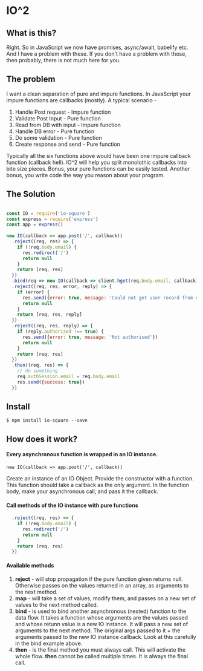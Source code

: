 # IO^2

## What is this?

Right. So in JavaScript we now have promises, async/await, babelify etc. And I have a problem with these. If you don't have a problem with these, then probably, there is not much here for you.

## The problem

I want a clean separation of pure and impure functions. In JavaScript your impure functions are callbacks (mostly). A typical scenario -

1. Handle Post request - Impure function
2. Validate Post Input - Pure function
3. Read from DB with input - Impure function
4. Handle DB error - Pure function
5. Do some validation - Pure function
6. Create response and send - Pure function

Typically all the six functions above would have been one impure callback function (callback hell). IO^2 will help you split monolothic callbacks into bite size pieces. Bonus, your pure functions can be easily tested. Another bonus, you write code the way you reason about your program.

## The Solution

```javascript

const IO = require('io-square')
const express = require('express')
const app = express()
 
new IO(callback => app.post('/', callback))                                 // Impure Function
  .reject((req, res) => {                                                   // Pure Function
    if (!req.body.email) {
      res.redirect('/')
      return null
    }
    return [req, res]
  })
  .bind(req => new IO(callback => client.hget(req.body.email, callback)))  // Impure function
  .reject((req, res, error, reply) => {                                    // Pure function
    if (error) {
      res.send({error: true, message: 'Could not get user record from db'})
      return null
    }
    return [req, res, reply]
  })
  .reject((req, res, reply) => {                                           // Pure function
    if (reply.authorised !== true) {
      res.send({error: true, message: 'Not authorised'})
      return null
    }
    return [req, res]
  })
  .then((req, res) => {                                                    // Pure function
    // do something
    req.authSession.email = req.body.email
    res.send({success: true})
  })
```

## Install

    $ npm install io-square --save


## How does it work?

#### Every asynchronous function is wrapped in an IO instance.

    new IO(callback => app.post('/', callback))

Create an instance of an IO Object. Provide the constructor with a function. This function should take a
callback as the only argument. In the function body, make your asynchronous call, and pass it the callback.

#### Call methods of the IO instance with pure functions

```javascript
  .reject((req, res) => {
    if (!req.body.email) {
      res.redirect('/')
      return null
    }
    return [req, res]
  })
```

#### Available methods

1. __reject__ - will stop propagation if the pure function given returns null. Otherwise passes on the values returned in an array, as arguments to the next method.
2. __map__ - will take a set of values, modify them, and passes on a new set of values to the next method called.
3. __bind__ - is used to bind another asynchronous (nested) function to the data flow. It takes a function whose arguments are the values passed and whose retunn value is a new IO instance. It will pass a new set of arguments to the next method. The original args passed to it + the arguments passed to the new IO instance callback. Look at this carefully in the bind example above.
4. __then__ - is the final method you must always call. This will activate the whole flow. __then__ cannot be called multiple times. It is always the final call.
